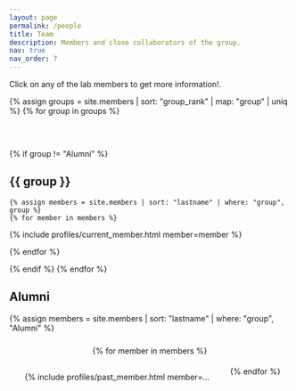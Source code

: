 ```yaml
---
layout: page
permalink: /people
title: Team
description: Members and close collaborators of the group.
nav: true
nav_order: 7
---
```

<p style="font-size: 1em;">Click on any of the lab members to get more information!.</p>

{% assign groups = site.members | sort: "group_rank" | map: "group" | uniq %}
{% for group in groups %}
<div style="margin-bottom: 60px;"></div> <!-- Spacer for additional spacing -->

{% if group != "Alumni" %}

## {{ group }}

    {% assign members = site.members | sort: "lastname" | where: "group", group %}
    {% for member in members %}

<p>
        {% include profiles/current_member.html member=member %} <!-- Include the member card here -->
</p>
{% endfor %}

{% endif %}
{% endfor %}





## Alumni
{% assign members = site.members | sort: "lastname" | where: "group", "Alumni" %}

<div class="alumni-container" style="display: flex; flex-wrap: wrap; justify-content: center; gap: 20px; padding: 10px;">
    {% for member in members %}
    <div class="alumni-item" style="flex: 0 1 200px; max-width: 70%; text-align: center; margin: 10px;">
        <div style="white-space: nowrap; overflow: hidden; text-overflow: ellipsis;">
            {% include profiles/past_member.html member=member %} <!-- Include the past member card here -->
        </div>
    </div>
    {% endfor %}
</div>